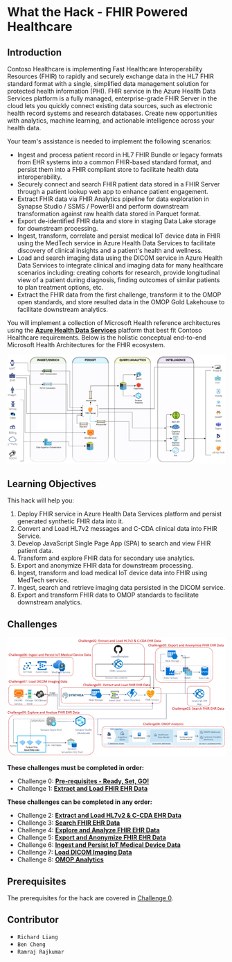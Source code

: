 # What the Hack - FHIR Powered Healthcare
## Introduction
Contoso Healthcare is implementing Fast Healthcare Interoperability Resources (FHIR) to rapidly and securely exchange data in the HL7 FHIR standard format with a single, simplified data management solution for protected health information (PHI). FHIR service in the Azure Health Data Services platform is a fully managed, enterprise-grade FHIR Server in the cloud lets you quickly connect existing data sources, such as electronic health record systems and research databases. Create new opportunities with analytics, machine learning, and actionable intelligence across your health data.

Your team's assistance is needed to implement the following scenarios:
   * Ingest and process patient record in HL7 FHIR Bundle or legacy formats from EHR systems into a common FHIR-based standard format, and persist them into a FHIR compliant store to facilitate health data interoperability.
   * Securely connect and search FHIR patient data stored in a FHIR Server through a patient lookup web app to enhance patient engagement.
   * Extract FHIR data via FHIR Analytics pipeline for data exploration in Synapse Studio / SSMS / PowerBI and perform downstream transformation against raw health data stored in Parquet format.
   * Export de-identified FHIR data and store in staging Data Lake storage for downstream processing.
   * Ingest, transform, correlate and persist medical IoT device data in FHIR using the MedTech service in Azure Health Data Services to facilitate discovery of clinical insights and a patient's health and wellness.
   * Load and search imaging data using the DICOM service in Azure Health Data Services to integrate clinical and imaging data for many healthcare scenarios including: creating cohorts for research, provide longitudinal view of a patient during diagnosis, finding outcomes of similar patients to plan treatment options, etc.
   * Extract the FHIR data from the first challenge, transform it to the OMOP open standards, and store resulted data in the OMOP Gold Lakehouse to facilitate downstream analytics.

You will implement a collection of Microsoft Health reference architectures using the **[Azure Health Data Services](https://docs.microsoft.com/en-us/azure/healthcare-apis/)** platform that best fit Contoso Healthcare requirements. Below is the holistic conceptual end-to-end Microsoft Health Architectures for the FHIR ecosystem.

![Health Architecture](./images/HealthArchitecture.png)

## Learning Objectives
This hack will help you:
1. Deploy FHIR service in Azure Health Data Services platform and persist generated synthetic FHIR data into it.
2. Convert and Load HL7v2 messages and C-CDA clinical data into FHIR Service.
3. Develop JavaScript Single Page App (SPA) to search and view FHIR patient data.
4. Transform and explore FHIR data for secondary use analytics.
5. Export and anonymize FHIR data for downstream processing.
6. Ingest, transform and load medical IoT device data into FHIR using MedTech service.
7. Ingest, search and retrieve imaging data persisted in the DICOM service.
8. Export and transform FHIR data to OMOP standards to facilitate downstream analytics.

## Challenges
<center><img src="./images/challenges_architecture.png" width="850"></center>

**These challenges must be completed in order:**
- Challenge 0: **[Pre-requisites - Ready, Set, GO!](Student/Challenge00.md)**
- Challenge 1: **[Extract and Load FHIR EHR Data](Student/Challenge01.md)**

**These challenges can be completed in any order:**
- Challenge 2: **[Extract and Load HL7v2 & C-CDA EHR Data](Student/Challenge02.md)**
- Challenge 3: **[Search FHIR EHR Data](Student/Challenge03.md)**
- Challenge 4: **[Explore and Analyze FHIR EHR Data](Student/Challenge04.md)**
- Challenge 5: **[Export and Anonymize FHIR EHR Data](Student/Challenge05.md)**
- Challenge 6: **[Ingest and Persist IoT Medical Device Data](Student/Challenge06.md)**
- Challenge 7: **[Load DICOM Imaging Data](Student/Challenge07.md)**
- Challenge 8: **[OMOP Analytics](Student/Challenge08.md)**

## Prerequisites
The prerequisites for the hack are covered in [Challenge 0](Student/Challenge00.md).

## Contributor
- `Richard Liang`
- `Ben Cheng`
- `Ramraj Rajkumar` 


